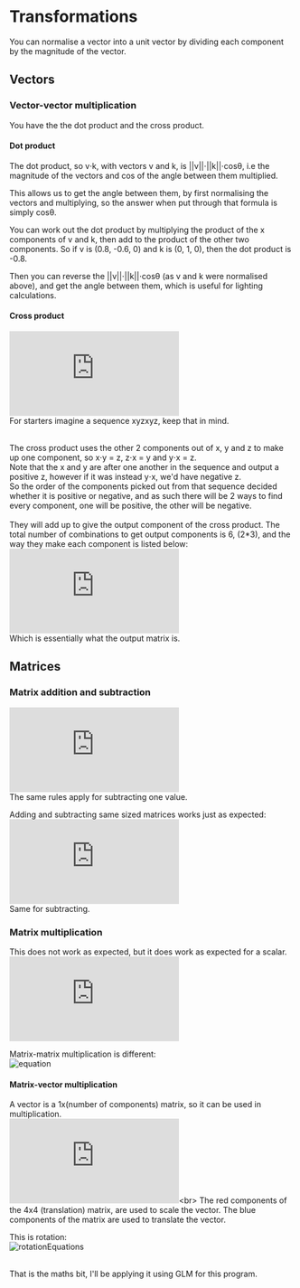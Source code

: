 # Transformations
You can normalise a vector into a unit vector by dividing each component by the magnitude of the vector.

## Vectors

### Vector-vector multiplication
You have the the dot product and the cross product.

#### Dot product
The dot product, so v⋅k, with vectors v and k, is ||v||⋅||k||⋅cosθ, i.e the magnitude of the vectors and cos of the angle between them multiplied.

This allows us to get the angle between them, by first normalising the vectors and multiplying, so the answer when put through that formula is simply cosθ.

You can work out the dot product by multiplying the product of the x components of v and k, then add to the product of the other two components.
So if v is (0.8, -0.6, 0) and k is (0, 1, 0), then the dot product is -0.8.

Then you can reverse the ||v||⋅||k||⋅cosθ (as v and k were normalised above), and get the angle between them, which is useful for lighting calculations.

#### Cross product
![equation](https://latex.codecogs.com/png.latex?%5Cinline%20%5Cbg_white%20%5Cfn_jvn%20%5Cbegin%7Bpmatrix%7D%20A_%7Bx%7D%20%5C%5C%20A_%7By%7D%20%5C%5C%20A_%7Bz%7D%20%5Cend%7Bpmatrix%7D%20%5Ctimes%20%5Cbegin%7Bpmatrix%7D%20B_%7Bx%7D%20%5C%5C%20B_%7By%7D%20%5C%5C%20B_%7Bz%7D%20%5Cend%7Bpmatrix%7D%20%3D%20%5Cbegin%7Bpmatrix%7D%20A_%7By%7D%20%5C%20%5Ccdot%20%5C%20B_%7Bz%7D%20-%20A_%7Bz%7D%20%5C%20%5Ccdot%20%5C%20B_%7By%7D%20%5C%5C%20A_%7Bz%7D%20%5C%20%5Ccdot%20%5C%20B_%7Bx%7D%20-%20A_%7Bx%7D%20%5C%20%5Ccdot%20%5C%20B_%7Bz%7D%20%5C%5C%20A_%7Bx%7D%20%5C%20%5Ccdot%20%5C%20B_%7By%7D%20-%20A_%7By%7D%20%5C%20%5Ccdot%20%5C%20B_%7B%7D%20%5Cend%7Bpmatrix%7D)<br>
For starters imagine a sequence xyzxyz, keep that in mind.<br><br>

The cross product uses the other 2 components out of x, y and z to make up one component, so x⋅y = z, z⋅x = y and y⋅x = z.<br>Note that the x and y are after one another in the sequence and output a positive z, however if it was instead y⋅x, we'd have negative z.<br>So the order of the components picked out from that sequence decided whether it is positive or negative, and as such there will be 2 ways to find every component, one will be positive, the other will be negative.<br><br>They will add up to give the output component of the cross product.
The total number of combinations to get output components is 6, (2\*3), and the way they make each component is listed below:<br>
![equation](https://latex.codecogs.com/png.latex?%5Cinline%20%5Cbg_white%20%5Cfn_jvn%20%5C%5COutput_%7Bx%7D%20%3D%20A_%7By%7D%20%5C%20%5Ccdot%20%5C%20B_%7Bz%7D%20-%20A_%7Bz%7D%20%5C%20%5Ccdot%20%5C%20B_%7By%7D%20%5C%5COutput_%7By%7D%20%3D%20A_%7Bz%7D%20%5C%20%5Ccdot%20%5C%20B_%7Bx%7D%20-%20A_%7Bx%7D%20%5C%20%5Ccdot%20%5C%20B_%7Bz%7D%20%5C%5COutput_%7Bz%7D%20%3D%20A_%7Bx%7D%20%5C%20%5Ccdot%20%5C%20B_%7By%7D%20-%20A_%7By%7D%20%5C%20%5Ccdot%20%5C%20B_%7Bx%7D)<br>
Which is essentially what the output matrix is.

## Matrices
### Matrix addition and subtraction
![equation](https://latex.codecogs.com/png.latex?%5Cinline%20%5Cbg_white%20%5Cfn_jvn%20%5Cbegin%7Bbmatrix%7D%20a%20%26%20b%20%5C%5C%20c%20%26%20d%20%5Cend%7Bbmatrix%7D%20&plus;%20k%20%3D%20%5Cbegin%7Bbmatrix%7D%20a%20&plus;%20k%20%26%20b%20&plus;%20k%20%5C%5C%20c%20&plus;%20k%20%26%20d%20&plus;%20k%20%5Cend%7Bbmatrix%7D)<br>
The same rules apply for subtracting one value.

Adding and subtracting same sized matrices works just as expected:<br>
![equation](https://latex.codecogs.com/png.latex?%5Cinline%20%5Cbg_white%20%5Cfn_jvn%20%5Cbegin%7Bbmatrix%7D%20a%20%26%20b%20%5C%5C%20c%20%26%20d%20%5Cend%7Bbmatrix%7D%20&plus;%20%5Cbegin%7Bbmatrix%7D%20e%20%26%20f%20%5C%5C%20g%20%26%20h%20%5Cend%7Bbmatrix%7D%20%3D%20%5Cbegin%7Bbmatrix%7D%20a%20&plus;%20e%20%26%20b%20&plus;%20f%20%5C%5C%20c%20&plus;%20g%20%26%20d%20&plus;%20h%20%5Cend%7Bbmatrix%7D)<br>
Same for subtracting.

### Matrix multiplication
This does not work as expected, but it does work as expected for a scalar.<br>
![equation](https://latex.codecogs.com/png.latex?%5Cinline%20%5Cbg_white%20%5Cfn_jvn%20%5Cbegin%7Bbmatrix%7D%20a%20%26%20b%5C%5C%20c%20%26%20d%20%5Cend%7Bbmatrix%7D%20%5Ctimes%20k%20%3D%20%5Cbegin%7Bbmatrix%7D%20a%5Ccdot%20k%20%26%20b%5Ccdot%20k%20%5C%5C%20c%5Ccdot%20k%20%26%20d%5Ccdot%20k%20%5Cend%7Bbmatrix%7D)

Matrix-matrix multiplication is different:<br>
![equation](https://learnopengl.com/img/getting-started/matrix_multiplication.png)

#### Matrix-vector multiplication
A vector is a 1x(number of components) matrix, so it can be used in multiplication.<br>
![equation](https://latex.codecogs.com/png.latex?%5Cinline%20%5Cbg_white%20%5Cfn_jvn%20%5Cbegin%7Bbmatrix%7D%20%7B%5Ccolor%7BRed%7D%20k%7D%20%26%200%20%26%200%20%26%20%7B%5Ccolor%7BBlue%7D%20e%7D%5C%5C%200%20%26%20%7B%5Ccolor%7BRed%7D%20l%7D%20%26%200%20%26%20%7B%5Ccolor%7BBlue%7D%20f%7D%5C%5C%200%20%26%200%20%26%20%7B%5Ccolor%7BRed%7D%20m%7D%20%26%20%7B%5Ccolor%7BBlue%7D%20g%7D%5C%5C%200%20%26%200%20%26%200%20%26%201%20%5Cend%7Bbmatrix%7D%20%5Ctimes%20%5Cbegin%7Bbmatrix%7D%20a%5C%5C%20b%5C%5C%20c%5C%5C%201%20%5Cend%7Bbmatrix%7D%20%3D%20%5Cbegin%7Bbmatrix%7D%20%7B%5Ccolor%7BRed%7D%20k%7Da%20&plus;%20%7B%5Ccolor%7BBlue%7D%20e%7D%5C%5C%20%7B%5Ccolor%7BRed%7D%20l%7Db%20&plus;%20%7B%5Ccolor%7BBlue%7D%20f%7D%5C%5C%20%7B%5Ccolor%7BRed%7D%20m%7Dc%20&plus;%20%7B%5Ccolor%7BBlue%7D%20g%7D%5C%5C%201%20*%201%20%5Cend%7Bbmatrix%7D%20%5C%5C%5C%5CThe%20%5C%20vector%20%5C%20represents%20%5C%20the%20%5C%20current%20%5C%20coordinate.%20%5C%5C%5C%5CThe%20%5C%20final%20%5C%20component%20%5C%20just%20%5C%20tells%20%5C%20us%20%5C%20whether%20%5C%5C%20or%20%5C%20not%20%5C%20it%20%5C%20is%20a%20%5C%20direction%20%5C%20vector.%20%5C%200%20%5C%20indicates%20%5C%5C%20it%20%5C%20is.)<br>
The red components of the 4x4 (translation) matrix, are used to scale the vector.
The blue components of the matrix are used to translate the vector.

This is rotation:<br>
![rotationEquations](https://res.cloudinary.com/deylrqt2d/image/upload/v1547336451/rotation_jbg2lj.png)<br><br>

That is the maths bit, I'll be applying it using GLM for this program.
